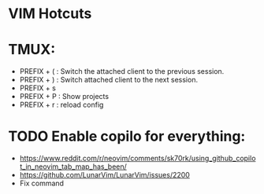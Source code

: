 # VIM Hotcuts




# TMUX:
- PREFIX + ( : Switch the attached client to the previous session.
- PREFIX + ) : Switch attached client to the next session.
- PREFIX + s
- PREFIX + P : Show projects
- PREFIX + r : reload config




# TODO Enable copilo for everything:
- https://www.reddit.com/r/neovim/comments/sk70rk/using_github_copilot_in_neovim_tab_map_has_been/
- https://github.com/LunarVim/LunarVim/issues/2200
- Fix command
